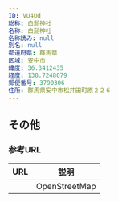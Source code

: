```yaml
---
ID: VU4Ud
総称: 白髭神社
名称: 白髭神社
名称読み: null
別名: null
都道府県: 群馬県
区域: 安中市
緯度: 36.3412435
経度: 138.7248079
郵便番号: 3790306
住所: 群馬県安中市松井田町原２２６
---
```


## その他

### 参考URL

| URL | 説明          |
| --- | ------------- |
|     | OpenStreetMap |
